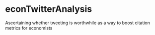# econTwitterAnalysis
Ascertaining whether tweeting is worthwhile as a way to boost citation metrics for economists
